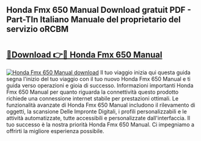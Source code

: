 ## Honda Fmx 650 Manual Download gratuit PDF - Part-TIn Italiano Manuale del proprietario del servizio oRCBM

# <h2><a href="http://dfgds1.blite.top/?on=Honda+Fmx+650+Manual">🔗Download 👉🔴 Honda Fmx 650 Manual</a></h2>

[![Honda Fmx 650 Manual download](https://i.imgur.com/lujVjoI.png)](http://dfgds1.blite.top/?on=Honda+Fmx+650+Manual)
Il tuo viaggio inizia qui questa guida segna l'inizio del tuo viaggio con il tuo nuovo Honda Fmx 650 Manual e ti guida verso operazioni e gioia di successo. Informazioni importanti Honda Fmx 650 Manual per quanto riguarda la connettività questo prodotto richiede una connessione internet stabile per prestazioni ottimali. Le funzionalità avanzate di Honda Fmx 650 Manual includono il rilevamento di oggetti, la scansione Delle Impronte Digitali, i profili personalizzabili e le attività automatizzate, tutte accessibili e personalizzate dall'interfaccia. Il tuo successo è la nostra priorità Honda Fmx 650 Manual. Ci impegniamo a offrirti la migliore esperienza possibile.
